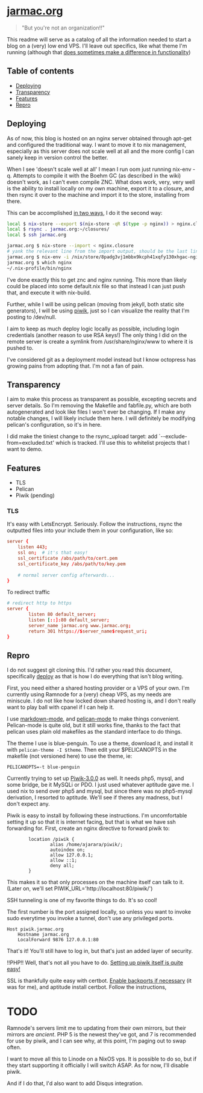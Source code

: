 # [jarmac.org](http://jarmac.org)
> "But you're not an organization!!"


This readme will serve as a catalog of all the information needed to start a blog on a (very) low end VPS. I'll leave out specifics, like what theme I'm running (although that [does sometimes make a difference in functionality](https://euer.krebsco.de/piwik-for-this-blog.html))

## Table of contents
- [Deploying](#deploying)
- [Transparency](#transparency)
- [Features](#features)
- [Repro](#repro)

## Deploying

As of now, this blog is hosted on an nginx server obtained through apt-get and configured the traditional way. I want to move it to nix management, especially as this server does not scale well at all and the more config I can sanely keep in version control the better.

When I see 'doesn't scale well at all' I mean I run oom just running nix-env -q. Attempts to compile it with the Boehm GC (as described in the wiki) doesn't work, as I can't even compile ZNC. What does work, very, very well is the ability to install locally on my own machine, export it to a closure, and then rsync it over to the machine and import it to the store, installing from there.

This can be accomplished [in two ways](https://nixos.org/nix/manual/#ssec-copy-closure), I do it the second way:

``` bash
local $ nix-store --export $(nix-store -qR $(type -p nginx)) > nginx.closure
local $ rsync . jarmac.org:~/closures/
local $ ssh jarmac.org

jarmac.org $ nix-store --import < nginx.closure
# yank the relevant line from the import output, should be the last line
jarmac.org $ nix-env -i /nix/store/8padg3vj1mbbx9kcph41xqfy130xhgac-nginx-1.11.5
jarmac.org $ which nginx
~/.nix-profile/bin/nginx
```

I've done exactly this to get znc and nginx running. This more than likely could be placed into some default.nix file so that instead I can just push that, and execute it with nix-build.

Further, while I will be using pelican (moving from jekyll, both static site generators), I  will be using [piwik](https://github.com/piwik/piwik), just so I can visualize the reality that I'm posting to /dev/null.

I aim to keep as much deploy logic locally as possible, including login credentials (another reason to use RSA keys!) The only thing I did on the remote server is create a symlink from /usr/share/nginx/www to where it is pushed to.

I've considered git as a deployment model instead but I know octopress has growing pains from adopting that. I'm not a fan of pain.

## Transparency
I aim to make this process as transparent as possible, excepting secrets and server details. So I'm removing the Makefile and fabfile.py, which are both autogenerated and look like files I won't ever be changing. If I make any notable changes, I will likely include them here. I will definitely be modifying pelican's configuration, so it's in here.

I did make the tiniest change to the rsync_upload target: add `--exclude-from=excluded.txt' which is tracked. I'll use this to whitelist projects that I want to demo.


## Features

- TLS
- Pelican
- Piwik (pending)

### TLS
It's easy with LetsEncrypt. Seriously. Follow the instructions, rsync the outputted files into your  include them in your configuration, like so:

``` conf
server {
    listen 443;
    ssl on;  # it's that easy!
    ssl_certificate /abs/path/to/cert.pem
    ssl_certificate_key /abs/path/to/key.pem
    
    # normal server config afterwards...
}
```

To redirect traffic
``` conf
# redirect http to https
server {
        listen 80 default_server;
        listen [::]:80 default_server;
        server_name jarmac.org www.jarmac.org; 
        return 301 https://$server_name$request_uri;
}
```


## Repro
I do not suggest git cloning this. I'd rather you read this document, specifically [deploy](#deploy) as that is how I do everything that isn't blog writing.

First, you need either a shared hosting provider or a VPS of your own. I'm currently using Ramnode for a (very) cheap VPS, as my needs are miniscule. I do not like how locked down shared hosting is, and I don't really want to play ball with cpanel if I can help it.

I use [markdown-mode](https://github.com/jrblevin/markdown-mode), and [pelican-mode](https://github.com/qdot/pelican-mode) to make things convenient. Pelican-mode is quite old, but it still works fine, thanks to the fact that pelican uses plain old makefiles as the standard interface to do things.

The theme I use is blue-penguin. To use a theme, download it, and install it with ``` pelican-theme -I $theme ```. Then edit your $PELICANOPTS in the makefile (not versioned here) to use the theme, ie:

``` make
PELICANOPTS=-t blue-penguin
```

Currently trying to set up [Piwik-3.0.0](https://github.com/piwik/piwik/tree/3.0.0#requirements) as well. It needs php5, mysql, and some bridge, be it MySQLi or PDO. I just used whatever aptitude gave me. I used nix to send over php5 and mysql, but since there was no php5-mysql derivation, I resorted to aptitude. We'll see if theres any madness, but I don't expect any.

Piwik is easy to install by following these instructions. I'm uncomfortable setting it up so that it is internet facing, but that is what we have ssh forwarding for.
First, create an nginx directive to forward piwik to:

``` nginx
        location /piwik {
                alias /home/ajarara/piwik/;
                autoindex on;
                allow 127.0.0.1;
                allow ::1;
                deny all;
        }
```
This makes it so that only processes on the machine itself can talk to it. (Later on, we'll set PIWIK_URL='http://localhost:80/piwik/')



SSH tunneling is one of my favorite things to do. It's so cool!

The first number is the port assigned locally, so unless you want to invoke sudo everytime you invoke a tunnel, don't use any privileged ports.

``` ssh
Host piwik.jarmac.org
    Hostname jarmac.org
    LocalForward 9876 127.0.0.1:80
```

That's it! You'll still have to log in, but that's just an added layer of security.

!!PHP!!
Well, that's not all you have to do. [Setting up piwik itself is quite easy!](https://piwik.org/docs/installation/#getting-started)

SSL is thankfully quite easy with certbot. [Enable backports if necessary](https://backports.debian.org/Instructions/) (it was for me), and aptitude install certbot. Follow the instructions, 
# TODO
Ramnode's servers limit me to updating from their own mirrors, but their mirrors are _ancient_. PHP 5 is the newest they've got, and 7 is recommended for use by piwik, and I can see why, at this point, I'm paging out to swap often. 

I want to move all this to Linode on a NixOS vps. It is possible to do so, but if they start supporting it officially I will switch ASAP. As for now, I'll disable piwik.

And if I do that, I'd also want to add Disqus integration.
